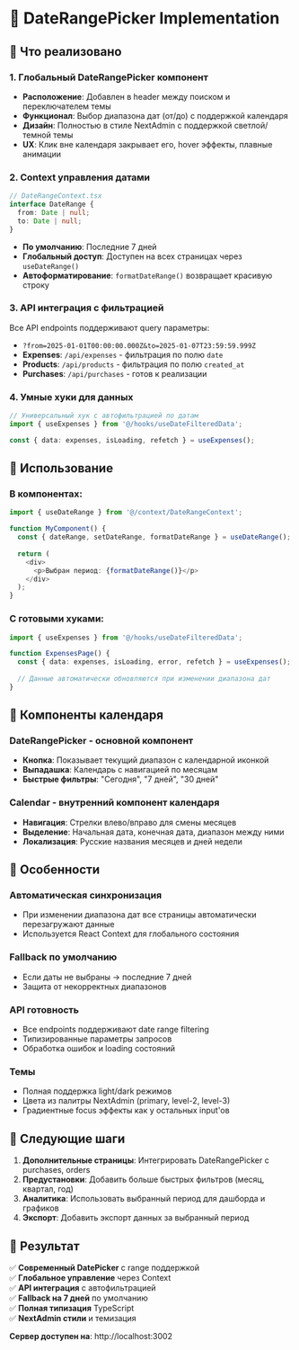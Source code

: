# 📅 DateRangePicker Implementation

## 🎯 Что реализовано

### 1. **Глобальный DateRangePicker компонент**
- **Расположение**: Добавлен в header между поиском и переключателем темы
- **Функционал**: Выбор диапазона дат (от/до) с поддержкой календаря
- **Дизайн**: Полностью в стиле NextAdmin с поддержкой светлой/темной темы
- **UX**: Клик вне календаря закрывает его, hover эффекты, плавные анимации

### 2. **Context управления датами**
```typescript
// DateRangeContext.tsx
interface DateRange {
  from: Date | null;
  to: Date | null;
}
```
- **По умолчанию**: Последние 7 дней
- **Глобальный доступ**: Доступен на всех страницах через `useDateRange()`
- **Автоформатирование**: `formatDateRange()` возвращает красивую строку

### 3. **API интеграция с фильтрацией**
Все API endpoints поддерживают query параметры:
- `?from=2025-01-01T00:00:00.000Z&to=2025-01-07T23:59:59.999Z`
- **Expenses**: `/api/expenses` - фильтрация по полю `date`
- **Products**: `/api/products` - фильтрация по полю `created_at`
- **Purchases**: `/api/purchases` - готов к реализации

### 4. **Умные хуки для данных**
```typescript
// Универсальный хук с автофильтрацией по датам
import { useExpenses } from '@/hooks/useDateFilteredData';

const { data: expenses, isLoading, refetch } = useExpenses();
```

## 🔧 Использование

### В компонентах:
```typescript
import { useDateRange } from '@/context/DateRangeContext';

function MyComponent() {
  const { dateRange, setDateRange, formatDateRange } = useDateRange();
  
  return (
    <div>
      <p>Выбран период: {formatDateRange()}</p>
    </div>
  );
}
```

### С готовыми хуками:
```typescript
import { useExpenses } from '@/hooks/useDateFilteredData';

function ExpensesPage() {
  const { data: expenses, isLoading, error, refetch } = useExpenses();
  
  // Данные автоматически обновляются при изменении диапазона дат
}
```

## 🎨 Компоненты календаря

### **DateRangePicker** - основной компонент
- **Кнопка**: Показывает текущий диапазон с календарной иконкой
- **Выпадашка**: Календарь с навигацией по месяцам
- **Быстрые фильтры**: "Сегодня", "7 дней", "30 дней"

### **Calendar** - внутренний компонент календаря
- **Навигация**: Стрелки влево/вправо для смены месяцев
- **Выделение**: Начальная дата, конечная дата, диапазон между ними
- **Локализация**: Русские названия месяцев и дней недели

## 🚀 Особенности

### **Автоматическая синхронизация**
- При изменении диапазона дат все страницы автоматически перезагружают данные
- Используется React Context для глобального состояния

### **Fallback по умолчанию**
- Если даты не выбраны → последние 7 дней
- Защита от некорректных диапазонов

### **API готовность**
- Все endpoints поддерживают date range filtering
- Типизированные параметры запросов
- Обработка ошибок и loading состояний

### **Темы**
- Полная поддержка light/dark режимов
- Цвета из палитры NextAdmin (primary, level-2, level-3)
- Градиентные focus эффекты как у остальных input'ов

## 📝 Следующие шаги

1. **Дополнительные страницы**: Интегрировать DateRangePicker с purchases, orders
2. **Предустановки**: Добавить больше быстрых фильтров (месяц, квартал, год)
3. **Аналитика**: Использовать выбранный период для дашборда и графиков
4. **Экспорт**: Добавить экспорт данных за выбранный период

## 🎯 Результат

✅ **Современный DatePicker** с range поддержкой  
✅ **Глобальное управление** через Context  
✅ **API интеграция** с автофильтрацией  
✅ **Fallback на 7 дней** по умолчанию  
✅ **Полная типизация** TypeScript  
✅ **NextAdmin стили** и темизация  

**Сервер доступен на**: http://localhost:3002 